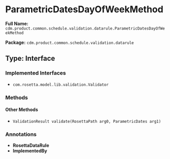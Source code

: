 # ParametricDatesDayOfWeekMethod

**Full Name:** `cdm.product.common.schedule.validation.datarule.ParametricDatesDayOfWeekMethod`

**Package:** `cdm.product.common.schedule.validation.datarule`

## Type: Interface

### Implemented Interfaces

- `com.rosetta.model.lib.validation.Validator`

### Methods

#### Other Methods

- `ValidationResult validate(RosettaPath arg0, ParametricDates arg1)`

### Annotations

- **RosettaDataRule**
- **ImplementedBy**

